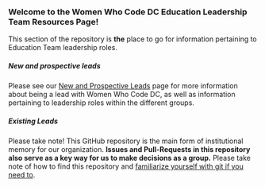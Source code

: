 ### Welcome to the Women Who Code DC **Education Leadership Team Resources** Page!

This section of the repository is **the** place to go for information pertaining to Education Team leadership roles. 

##### New and prospective leads
Please see our [New and Prospective Leads]() page for more information about being a lead with Women Who Code DC, as well as information pertaining to leadership roles within the different groups.

##### Existing Leads
Please take note! This GitHub repository is the main form of institutional memory for our organization. **Issues and Pull-Requests in this repository also serve as a key way for us to make decisions as a group.** Please take note of how to find this repository and [familiarize yourself with git if you need to]().





